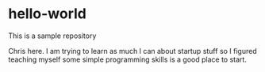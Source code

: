 # hello-world
This is a sample repository

Chris here. I am trying to learn as much I can about startup stuff so I figured teaching myself some simple programming skills is a good place to start.
